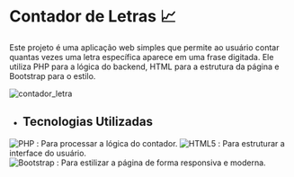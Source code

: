 # Contador de Letras 📈

Este projeto é uma aplicação web simples que permite ao usuário contar quantas vezes uma letra específica aparece em uma frase digitada. Ele utiliza PHP para a lógica do backend, HTML para a estrutura da página e Bootstrap para o estilo.

![contador_letra](https://github.com/user-attachments/assets/8d1d892a-2ace-43ce-b628-4d1af67106fd)

- ## Tecnologias Utilizadas

![PHP](https://img.shields.io/badge/PHP-777BB4?style=for-the-badge&logo=php&logoColor=white) : Para processar a lógica do contador.
![HTML5](https://img.shields.io/badge/html5-%23E34F26.svg?style=for-the-badge&logo=html5&logoColor=white) : Para estruturar a interface do usuário.  
![Bootstrap](https://img.shields.io/badge/Bootstrap-563D7C?style=for-the-badge&logo=bootstrap&logoColor=white) : Para estilizar a página de forma responsiva e moderna.  
